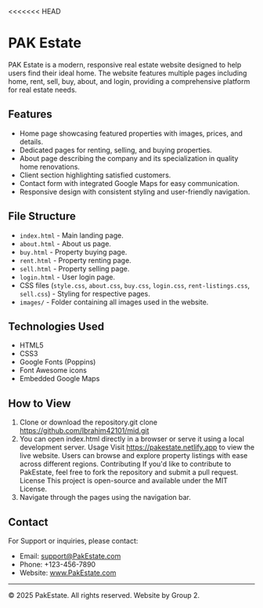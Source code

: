 <<<<<<< HEAD
# PAK Estate

PAK Estate is a modern, responsive real estate website designed to help users find their ideal home. The website features multiple pages including home, rent, sell, buy, about, and login, providing a comprehensive platform for real estate needs.

## Features

- Home page showcasing featured properties with images, prices, and details.
- Dedicated pages for renting, selling, and buying properties.
- About page describing the company and its specialization in quality home renovations.
- Client section highlighting satisfied customers.
- Contact form with integrated Google Maps for easy communication.
- Responsive design with consistent styling and user-friendly navigation.

## File Structure

- `index.html` - Main landing page.
- `about.html` - About us page.
- `buy.html` - Property buying page.
- `rent.html` - Property renting page.
- `sell.html` - Property selling page.
- `login.html` - User login page.
- CSS files (`style.css`, `about.css`, `buy.css`, `login.css`, `rent-listings.css`, `sell.css`) - Styling for respective pages.
- `images/` - Folder containing all images used in the website.

## Technologies Used

- HTML5
- CSS3
- Google Fonts (Poppins)
- Font Awesome icons
- Embedded Google Maps

## How to View

1. Clone or download the repository.git clone https://github.com/Ibrahim42101/mid.git
2. You can open index.html directly in a browser or serve it using a local development server. Usage Visit https://pakestate.netlify.app to view the live website. Users can browse and explore property listings with ease across different regions. Contributing If you'd like to contribute to PakEstate, feel free to fork the repository and submit a pull request. License This project is open-source and available under the MIT License.
3. Navigate through the pages using the navigation bar.

## Contact

For Support or inquiries, please contact:

- Email: support@PakEstate.com
- Phone: +123-456-7890
- Website: www.PakEstate.com

---

© 2025 PakEstate. All rights reserved. Website by Group 2.
